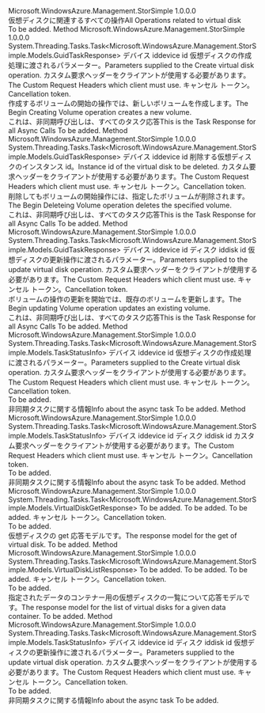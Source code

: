 <Type Name="IVirtualDiskOperations" FullName="Microsoft.WindowsAzure.Management.StorSimple.IVirtualDiskOperations">
  <TypeSignature Language="C#" Value="public interface IVirtualDiskOperations" />
  <TypeSignature Language="ILAsm" Value=".class public interface auto ansi abstract IVirtualDiskOperations" />
  <TypeSignature Language="DocId" Value="T:Microsoft.WindowsAzure.Management.StorSimple.IVirtualDiskOperations" />
  <TypeSignature Language="VB.NET" Value="Public Interface IVirtualDiskOperations" />
  <TypeSignature Language="F#" Value="type IVirtualDiskOperations = interface" />
  <AssemblyInfo>
    <AssemblyName>Microsoft.WindowsAzure.Management.StorSimple</AssemblyName>
    <AssemblyVersion>1.0.0.0</AssemblyVersion>
  </AssemblyInfo>
  <Interfaces />
  <Docs>
    <summary>
            <span data-ttu-id="9cf3f-101">仮想ディスクに関連するすべての操作</span><span class="sxs-lookup"><span data-stu-id="9cf3f-101">All Operations related to virtual disk</span></span>
            </summary>
    <remarks>To be added.</remarks>
  </Docs>
  <Members>
    <Member MemberName="BeginCreatingAsync">
      <MemberSignature Language="C#" Value="public System.Threading.Tasks.Task&lt;Microsoft.WindowsAzure.Management.StorSimple.Models.GuidTaskResponse&gt; BeginCreatingAsync (string deviceId, Microsoft.WindowsAzure.Management.StorSimple.Models.VirtualDiskRequest diskDetails, Microsoft.WindowsAzure.Management.StorSimple.Models.CustomRequestHeaders customRequestHeaders, System.Threading.CancellationToken cancellationToken);" />
      <MemberSignature Language="ILAsm" Value=".method public hidebysig newslot virtual instance class System.Threading.Tasks.Task`1&lt;class Microsoft.WindowsAzure.Management.StorSimple.Models.GuidTaskResponse&gt; BeginCreatingAsync(string deviceId, class Microsoft.WindowsAzure.Management.StorSimple.Models.VirtualDiskRequest diskDetails, class Microsoft.WindowsAzure.Management.StorSimple.Models.CustomRequestHeaders customRequestHeaders, valuetype System.Threading.CancellationToken cancellationToken) cil managed" />
      <MemberSignature Language="DocId" Value="M:Microsoft.WindowsAzure.Management.StorSimple.IVirtualDiskOperations.BeginCreatingAsync(System.String,Microsoft.WindowsAzure.Management.StorSimple.Models.VirtualDiskRequest,Microsoft.WindowsAzure.Management.StorSimple.Models.CustomRequestHeaders,System.Threading.CancellationToken)" />
      <MemberSignature Language="F#" Value="abstract member BeginCreatingAsync : string * Microsoft.WindowsAzure.Management.StorSimple.Models.VirtualDiskRequest * Microsoft.WindowsAzure.Management.StorSimple.Models.CustomRequestHeaders * System.Threading.CancellationToken -&gt; System.Threading.Tasks.Task&lt;Microsoft.WindowsAzure.Management.StorSimple.Models.GuidTaskResponse&gt;" Usage="iVirtualDiskOperations.BeginCreatingAsync (deviceId, diskDetails, customRequestHeaders, cancellationToken)" />
      <MemberType>Method</MemberType>
      <AssemblyInfo>
        <AssemblyName>Microsoft.WindowsAzure.Management.StorSimple</AssemblyName>
        <AssemblyVersion>1.0.0.0</AssemblyVersion>
      </AssemblyInfo>
      <ReturnValue>
        <ReturnType>System.Threading.Tasks.Task&lt;Microsoft.WindowsAzure.Management.StorSimple.Models.GuidTaskResponse&gt;</ReturnType>
      </ReturnValue>
      <Parameters>
        <Parameter Name="deviceId" Type="System.String" />
        <Parameter Name="diskDetails" Type="Microsoft.WindowsAzure.Management.StorSimple.Models.VirtualDiskRequest" />
        <Parameter Name="customRequestHeaders" Type="Microsoft.WindowsAzure.Management.StorSimple.Models.CustomRequestHeaders" />
        <Parameter Name="cancellationToken" Type="System.Threading.CancellationToken" />
      </Parameters>
      <Docs>
        <param name="deviceId">
            <span data-ttu-id="9cf3f-102">デバイス id</span><span class="sxs-lookup"><span data-stu-id="9cf3f-102">device id</span></span>
            </param>
        <param name="diskDetails">
            <span data-ttu-id="9cf3f-103">仮想ディスクの作成処理に渡されるパラメーター。</span><span class="sxs-lookup"><span data-stu-id="9cf3f-103">Parameters supplied to the Create virtual disk operation.</span></span>
            </param>
        <param name="customRequestHeaders">
            <span data-ttu-id="9cf3f-104">カスタム要求ヘッダーをクライアントが使用する必要があります。</span><span class="sxs-lookup"><span data-stu-id="9cf3f-104">The Custom Request Headers which client must use.</span></span>
            </param>
        <param name="cancellationToken">
            <span data-ttu-id="9cf3f-105">キャンセル トークン。</span><span class="sxs-lookup"><span data-stu-id="9cf3f-105">Cancellation token.</span></span>
            </param>
        <summary>
            <span data-ttu-id="9cf3f-106">作成するボリュームの開始の操作では、新しいボリュームを作成します。</span><span class="sxs-lookup"><span data-stu-id="9cf3f-106">The Begin Creating Volume operation creates a new volume.</span></span>
            </summary>
        <returns>
            <span data-ttu-id="9cf3f-107">これは、非同期呼び出しは、すべてのタスク応答</span><span class="sxs-lookup"><span data-stu-id="9cf3f-107">This is the Task Response for all Async Calls</span></span>
            </returns>
        <remarks>To be added.</remarks>
      </Docs>
    </Member>
    <Member MemberName="BeginDeletingAsync">
      <MemberSignature Language="C#" Value="public System.Threading.Tasks.Task&lt;Microsoft.WindowsAzure.Management.StorSimple.Models.GuidTaskResponse&gt; BeginDeletingAsync (string deviceId, string diskId, Microsoft.WindowsAzure.Management.StorSimple.Models.CustomRequestHeaders customRequestHeaders, System.Threading.CancellationToken cancellationToken);" />
      <MemberSignature Language="ILAsm" Value=".method public hidebysig newslot virtual instance class System.Threading.Tasks.Task`1&lt;class Microsoft.WindowsAzure.Management.StorSimple.Models.GuidTaskResponse&gt; BeginDeletingAsync(string deviceId, string diskId, class Microsoft.WindowsAzure.Management.StorSimple.Models.CustomRequestHeaders customRequestHeaders, valuetype System.Threading.CancellationToken cancellationToken) cil managed" />
      <MemberSignature Language="DocId" Value="M:Microsoft.WindowsAzure.Management.StorSimple.IVirtualDiskOperations.BeginDeletingAsync(System.String,System.String,Microsoft.WindowsAzure.Management.StorSimple.Models.CustomRequestHeaders,System.Threading.CancellationToken)" />
      <MemberSignature Language="F#" Value="abstract member BeginDeletingAsync : string * string * Microsoft.WindowsAzure.Management.StorSimple.Models.CustomRequestHeaders * System.Threading.CancellationToken -&gt; System.Threading.Tasks.Task&lt;Microsoft.WindowsAzure.Management.StorSimple.Models.GuidTaskResponse&gt;" Usage="iVirtualDiskOperations.BeginDeletingAsync (deviceId, diskId, customRequestHeaders, cancellationToken)" />
      <MemberType>Method</MemberType>
      <AssemblyInfo>
        <AssemblyName>Microsoft.WindowsAzure.Management.StorSimple</AssemblyName>
        <AssemblyVersion>1.0.0.0</AssemblyVersion>
      </AssemblyInfo>
      <ReturnValue>
        <ReturnType>System.Threading.Tasks.Task&lt;Microsoft.WindowsAzure.Management.StorSimple.Models.GuidTaskResponse&gt;</ReturnType>
      </ReturnValue>
      <Parameters>
        <Parameter Name="deviceId" Type="System.String" />
        <Parameter Name="diskId" Type="System.String" />
        <Parameter Name="customRequestHeaders" Type="Microsoft.WindowsAzure.Management.StorSimple.Models.CustomRequestHeaders" />
        <Parameter Name="cancellationToken" Type="System.Threading.CancellationToken" />
      </Parameters>
      <Docs>
        <param name="deviceId">
            <span data-ttu-id="9cf3f-108">デバイス id</span><span class="sxs-lookup"><span data-stu-id="9cf3f-108">device id</span></span>
            </param>
        <param name="diskId">
            <span data-ttu-id="9cf3f-109">削除する仮想ディスクのインスタンス id。</span><span class="sxs-lookup"><span data-stu-id="9cf3f-109">Instance id of the virtual disk to be deleted.</span></span>
            </param>
        <param name="customRequestHeaders">
            <span data-ttu-id="9cf3f-110">カスタム要求ヘッダーをクライアントが使用する必要があります。</span><span class="sxs-lookup"><span data-stu-id="9cf3f-110">The Custom Request Headers which client must use.</span></span>
            </param>
        <param name="cancellationToken">
            <span data-ttu-id="9cf3f-111">キャンセル トークン。</span><span class="sxs-lookup"><span data-stu-id="9cf3f-111">Cancellation token.</span></span>
            </param>
        <summary>
            <span data-ttu-id="9cf3f-112">削除してもボリュームの開始操作には、指定したボリュームが削除されます。</span><span class="sxs-lookup"><span data-stu-id="9cf3f-112">The Begin Deleteing Volume operation deletes the specified volume.</span></span>
            </summary>
        <returns>
            <span data-ttu-id="9cf3f-113">これは、非同期呼び出しは、すべてのタスク応答</span><span class="sxs-lookup"><span data-stu-id="9cf3f-113">This is the Task Response for all Async Calls</span></span>
            </returns>
        <remarks>To be added.</remarks>
      </Docs>
    </Member>
    <Member MemberName="BeginUpdatingAsync">
      <MemberSignature Language="C#" Value="public System.Threading.Tasks.Task&lt;Microsoft.WindowsAzure.Management.StorSimple.Models.GuidTaskResponse&gt; BeginUpdatingAsync (string deviceId, string diskId, Microsoft.WindowsAzure.Management.StorSimple.Models.VirtualDisk diskDetails, Microsoft.WindowsAzure.Management.StorSimple.Models.CustomRequestHeaders customRequestHeaders, System.Threading.CancellationToken cancellationToken);" />
      <MemberSignature Language="ILAsm" Value=".method public hidebysig newslot virtual instance class System.Threading.Tasks.Task`1&lt;class Microsoft.WindowsAzure.Management.StorSimple.Models.GuidTaskResponse&gt; BeginUpdatingAsync(string deviceId, string diskId, class Microsoft.WindowsAzure.Management.StorSimple.Models.VirtualDisk diskDetails, class Microsoft.WindowsAzure.Management.StorSimple.Models.CustomRequestHeaders customRequestHeaders, valuetype System.Threading.CancellationToken cancellationToken) cil managed" />
      <MemberSignature Language="DocId" Value="M:Microsoft.WindowsAzure.Management.StorSimple.IVirtualDiskOperations.BeginUpdatingAsync(System.String,System.String,Microsoft.WindowsAzure.Management.StorSimple.Models.VirtualDisk,Microsoft.WindowsAzure.Management.StorSimple.Models.CustomRequestHeaders,System.Threading.CancellationToken)" />
      <MemberSignature Language="F#" Value="abstract member BeginUpdatingAsync : string * string * Microsoft.WindowsAzure.Management.StorSimple.Models.VirtualDisk * Microsoft.WindowsAzure.Management.StorSimple.Models.CustomRequestHeaders * System.Threading.CancellationToken -&gt; System.Threading.Tasks.Task&lt;Microsoft.WindowsAzure.Management.StorSimple.Models.GuidTaskResponse&gt;" Usage="iVirtualDiskOperations.BeginUpdatingAsync (deviceId, diskId, diskDetails, customRequestHeaders, cancellationToken)" />
      <MemberType>Method</MemberType>
      <AssemblyInfo>
        <AssemblyName>Microsoft.WindowsAzure.Management.StorSimple</AssemblyName>
        <AssemblyVersion>1.0.0.0</AssemblyVersion>
      </AssemblyInfo>
      <ReturnValue>
        <ReturnType>System.Threading.Tasks.Task&lt;Microsoft.WindowsAzure.Management.StorSimple.Models.GuidTaskResponse&gt;</ReturnType>
      </ReturnValue>
      <Parameters>
        <Parameter Name="deviceId" Type="System.String" />
        <Parameter Name="diskId" Type="System.String" />
        <Parameter Name="diskDetails" Type="Microsoft.WindowsAzure.Management.StorSimple.Models.VirtualDisk" />
        <Parameter Name="customRequestHeaders" Type="Microsoft.WindowsAzure.Management.StorSimple.Models.CustomRequestHeaders" />
        <Parameter Name="cancellationToken" Type="System.Threading.CancellationToken" />
      </Parameters>
      <Docs>
        <param name="deviceId">
            <span data-ttu-id="9cf3f-114">デバイス id</span><span class="sxs-lookup"><span data-stu-id="9cf3f-114">device id</span></span>
            </param>
        <param name="diskId">
            <span data-ttu-id="9cf3f-115">ディスク id</span><span class="sxs-lookup"><span data-stu-id="9cf3f-115">disk id</span></span>
            </param>
        <param name="diskDetails">
            <span data-ttu-id="9cf3f-116">仮想ディスクの更新操作に渡されるパラメーター。</span><span class="sxs-lookup"><span data-stu-id="9cf3f-116">Parameters supplied to the update virtual disk operation.</span></span>
            </param>
        <param name="customRequestHeaders">
            <span data-ttu-id="9cf3f-117">カスタム要求ヘッダーをクライアントが使用する必要があります。</span><span class="sxs-lookup"><span data-stu-id="9cf3f-117">The Custom Request Headers which client must use.</span></span>
            </param>
        <param name="cancellationToken">
            <span data-ttu-id="9cf3f-118">キャンセル トークン。</span><span class="sxs-lookup"><span data-stu-id="9cf3f-118">Cancellation token.</span></span>
            </param>
        <summary>
            <span data-ttu-id="9cf3f-119">ボリュームの操作の更新を開始では、既存のボリュームを更新します。</span><span class="sxs-lookup"><span data-stu-id="9cf3f-119">The Begin updating Volume operation updates an existing volume.</span></span>
            </summary>
        <returns>
            <span data-ttu-id="9cf3f-120">これは、非同期呼び出しは、すべてのタスク応答</span><span class="sxs-lookup"><span data-stu-id="9cf3f-120">This is the Task Response for all Async Calls</span></span>
            </returns>
        <remarks>To be added.</remarks>
      </Docs>
    </Member>
    <Member MemberName="CreateAsync">
      <MemberSignature Language="C#" Value="public System.Threading.Tasks.Task&lt;Microsoft.WindowsAzure.Management.StorSimple.Models.TaskStatusInfo&gt; CreateAsync (string deviceId, Microsoft.WindowsAzure.Management.StorSimple.Models.VirtualDiskRequest diskDetails, Microsoft.WindowsAzure.Management.StorSimple.Models.CustomRequestHeaders customRequestHeaders, System.Threading.CancellationToken cancellationToken);" />
      <MemberSignature Language="ILAsm" Value=".method public hidebysig newslot virtual instance class System.Threading.Tasks.Task`1&lt;class Microsoft.WindowsAzure.Management.StorSimple.Models.TaskStatusInfo&gt; CreateAsync(string deviceId, class Microsoft.WindowsAzure.Management.StorSimple.Models.VirtualDiskRequest diskDetails, class Microsoft.WindowsAzure.Management.StorSimple.Models.CustomRequestHeaders customRequestHeaders, valuetype System.Threading.CancellationToken cancellationToken) cil managed" />
      <MemberSignature Language="DocId" Value="M:Microsoft.WindowsAzure.Management.StorSimple.IVirtualDiskOperations.CreateAsync(System.String,Microsoft.WindowsAzure.Management.StorSimple.Models.VirtualDiskRequest,Microsoft.WindowsAzure.Management.StorSimple.Models.CustomRequestHeaders,System.Threading.CancellationToken)" />
      <MemberSignature Language="F#" Value="abstract member CreateAsync : string * Microsoft.WindowsAzure.Management.StorSimple.Models.VirtualDiskRequest * Microsoft.WindowsAzure.Management.StorSimple.Models.CustomRequestHeaders * System.Threading.CancellationToken -&gt; System.Threading.Tasks.Task&lt;Microsoft.WindowsAzure.Management.StorSimple.Models.TaskStatusInfo&gt;" Usage="iVirtualDiskOperations.CreateAsync (deviceId, diskDetails, customRequestHeaders, cancellationToken)" />
      <MemberType>Method</MemberType>
      <AssemblyInfo>
        <AssemblyName>Microsoft.WindowsAzure.Management.StorSimple</AssemblyName>
        <AssemblyVersion>1.0.0.0</AssemblyVersion>
      </AssemblyInfo>
      <ReturnValue>
        <ReturnType>System.Threading.Tasks.Task&lt;Microsoft.WindowsAzure.Management.StorSimple.Models.TaskStatusInfo&gt;</ReturnType>
      </ReturnValue>
      <Parameters>
        <Parameter Name="deviceId" Type="System.String" />
        <Parameter Name="diskDetails" Type="Microsoft.WindowsAzure.Management.StorSimple.Models.VirtualDiskRequest" />
        <Parameter Name="customRequestHeaders" Type="Microsoft.WindowsAzure.Management.StorSimple.Models.CustomRequestHeaders" />
        <Parameter Name="cancellationToken" Type="System.Threading.CancellationToken" />
      </Parameters>
      <Docs>
        <param name="deviceId">
            <span data-ttu-id="9cf3f-121">デバイス id</span><span class="sxs-lookup"><span data-stu-id="9cf3f-121">device id</span></span>
            </param>
        <param name="diskDetails">
            <span data-ttu-id="9cf3f-122">仮想ディスクの作成処理に渡されるパラメーター。</span><span class="sxs-lookup"><span data-stu-id="9cf3f-122">Parameters supplied to the Create virtual disk operation.</span></span>
            </param>
        <param name="customRequestHeaders">
            <span data-ttu-id="9cf3f-123">カスタム要求ヘッダーをクライアントが使用する必要があります。</span><span class="sxs-lookup"><span data-stu-id="9cf3f-123">The Custom Request Headers which client must use.</span></span>
            </param>
        <param name="cancellationToken">
            <span data-ttu-id="9cf3f-124">キャンセル トークン。</span><span class="sxs-lookup"><span data-stu-id="9cf3f-124">Cancellation token.</span></span>
            </param>
        <summary>To be added.</summary>
        <returns>
            <span data-ttu-id="9cf3f-125">非同期タスクに関する情報</span><span class="sxs-lookup"><span data-stu-id="9cf3f-125">Info about the async task</span></span>
            </returns>
        <remarks>To be added.</remarks>
      </Docs>
    </Member>
    <Member MemberName="DeleteAsync">
      <MemberSignature Language="C#" Value="public System.Threading.Tasks.Task&lt;Microsoft.WindowsAzure.Management.StorSimple.Models.TaskStatusInfo&gt; DeleteAsync (string deviceId, string diskId, Microsoft.WindowsAzure.Management.StorSimple.Models.CustomRequestHeaders customRequestHeaders, System.Threading.CancellationToken cancellationToken);" />
      <MemberSignature Language="ILAsm" Value=".method public hidebysig newslot virtual instance class System.Threading.Tasks.Task`1&lt;class Microsoft.WindowsAzure.Management.StorSimple.Models.TaskStatusInfo&gt; DeleteAsync(string deviceId, string diskId, class Microsoft.WindowsAzure.Management.StorSimple.Models.CustomRequestHeaders customRequestHeaders, valuetype System.Threading.CancellationToken cancellationToken) cil managed" />
      <MemberSignature Language="DocId" Value="M:Microsoft.WindowsAzure.Management.StorSimple.IVirtualDiskOperations.DeleteAsync(System.String,System.String,Microsoft.WindowsAzure.Management.StorSimple.Models.CustomRequestHeaders,System.Threading.CancellationToken)" />
      <MemberSignature Language="F#" Value="abstract member DeleteAsync : string * string * Microsoft.WindowsAzure.Management.StorSimple.Models.CustomRequestHeaders * System.Threading.CancellationToken -&gt; System.Threading.Tasks.Task&lt;Microsoft.WindowsAzure.Management.StorSimple.Models.TaskStatusInfo&gt;" Usage="iVirtualDiskOperations.DeleteAsync (deviceId, diskId, customRequestHeaders, cancellationToken)" />
      <MemberType>Method</MemberType>
      <AssemblyInfo>
        <AssemblyName>Microsoft.WindowsAzure.Management.StorSimple</AssemblyName>
        <AssemblyVersion>1.0.0.0</AssemblyVersion>
      </AssemblyInfo>
      <ReturnValue>
        <ReturnType>System.Threading.Tasks.Task&lt;Microsoft.WindowsAzure.Management.StorSimple.Models.TaskStatusInfo&gt;</ReturnType>
      </ReturnValue>
      <Parameters>
        <Parameter Name="deviceId" Type="System.String" />
        <Parameter Name="diskId" Type="System.String" />
        <Parameter Name="customRequestHeaders" Type="Microsoft.WindowsAzure.Management.StorSimple.Models.CustomRequestHeaders" />
        <Parameter Name="cancellationToken" Type="System.Threading.CancellationToken" />
      </Parameters>
      <Docs>
        <param name="deviceId">
            <span data-ttu-id="9cf3f-126">デバイス id</span><span class="sxs-lookup"><span data-stu-id="9cf3f-126">device id</span></span>
            </param>
        <param name="diskId">
            <span data-ttu-id="9cf3f-127">ディスク id</span><span class="sxs-lookup"><span data-stu-id="9cf3f-127">disk id</span></span>
            </param>
        <param name="customRequestHeaders">
            <span data-ttu-id="9cf3f-128">カスタム要求ヘッダーをクライアントが使用する必要があります。</span><span class="sxs-lookup"><span data-stu-id="9cf3f-128">The Custom Request Headers which client must use.</span></span>
            </param>
        <param name="cancellationToken">
            <span data-ttu-id="9cf3f-129">キャンセル トークン。</span><span class="sxs-lookup"><span data-stu-id="9cf3f-129">Cancellation token.</span></span>
            </param>
        <summary>To be added.</summary>
        <returns>
            <span data-ttu-id="9cf3f-130">非同期タスクに関する情報</span><span class="sxs-lookup"><span data-stu-id="9cf3f-130">Info about the async task</span></span>
            </returns>
        <remarks>To be added.</remarks>
      </Docs>
    </Member>
    <Member MemberName="GetByNameAsync">
      <MemberSignature Language="C#" Value="public System.Threading.Tasks.Task&lt;Microsoft.WindowsAzure.Management.StorSimple.Models.VirtualDiskGetResponse&gt; GetByNameAsync (string deviceId, string diskName, Microsoft.WindowsAzure.Management.StorSimple.Models.CustomRequestHeaders customRequestHeaders, System.Threading.CancellationToken cancellationToken);" />
      <MemberSignature Language="ILAsm" Value=".method public hidebysig newslot virtual instance class System.Threading.Tasks.Task`1&lt;class Microsoft.WindowsAzure.Management.StorSimple.Models.VirtualDiskGetResponse&gt; GetByNameAsync(string deviceId, string diskName, class Microsoft.WindowsAzure.Management.StorSimple.Models.CustomRequestHeaders customRequestHeaders, valuetype System.Threading.CancellationToken cancellationToken) cil managed" />
      <MemberSignature Language="DocId" Value="M:Microsoft.WindowsAzure.Management.StorSimple.IVirtualDiskOperations.GetByNameAsync(System.String,System.String,Microsoft.WindowsAzure.Management.StorSimple.Models.CustomRequestHeaders,System.Threading.CancellationToken)" />
      <MemberSignature Language="F#" Value="abstract member GetByNameAsync : string * string * Microsoft.WindowsAzure.Management.StorSimple.Models.CustomRequestHeaders * System.Threading.CancellationToken -&gt; System.Threading.Tasks.Task&lt;Microsoft.WindowsAzure.Management.StorSimple.Models.VirtualDiskGetResponse&gt;" Usage="iVirtualDiskOperations.GetByNameAsync (deviceId, diskName, customRequestHeaders, cancellationToken)" />
      <MemberType>Method</MemberType>
      <AssemblyInfo>
        <AssemblyName>Microsoft.WindowsAzure.Management.StorSimple</AssemblyName>
        <AssemblyVersion>1.0.0.0</AssemblyVersion>
      </AssemblyInfo>
      <ReturnValue>
        <ReturnType>System.Threading.Tasks.Task&lt;Microsoft.WindowsAzure.Management.StorSimple.Models.VirtualDiskGetResponse&gt;</ReturnType>
      </ReturnValue>
      <Parameters>
        <Parameter Name="deviceId" Type="System.String" />
        <Parameter Name="diskName" Type="System.String" />
        <Parameter Name="customRequestHeaders" Type="Microsoft.WindowsAzure.Management.StorSimple.Models.CustomRequestHeaders" />
        <Parameter Name="cancellationToken" Type="System.Threading.CancellationToken" />
      </Parameters>
      <Docs>
        <param name="deviceId">To be added.</param>
        <param name="diskName">To be added.</param>
        <param name="customRequestHeaders">To be added.</param>
        <param name="cancellationToken">
            <span data-ttu-id="9cf3f-131">キャンセル トークン。</span><span class="sxs-lookup"><span data-stu-id="9cf3f-131">Cancellation token.</span></span>
            </param>
        <summary>To be added.</summary>
        <returns>
            <span data-ttu-id="9cf3f-132">仮想ディスクの get 応答モデルです。</span><span class="sxs-lookup"><span data-stu-id="9cf3f-132">The response model for the get of virtual disk.</span></span>
            </returns>
        <remarks>To be added.</remarks>
      </Docs>
    </Member>
    <Member MemberName="ListAsync">
      <MemberSignature Language="C#" Value="public System.Threading.Tasks.Task&lt;Microsoft.WindowsAzure.Management.StorSimple.Models.VirtualDiskListResponse&gt; ListAsync (string deviceId, string dataContainerId, Microsoft.WindowsAzure.Management.StorSimple.Models.CustomRequestHeaders customRequestHeaders, System.Threading.CancellationToken cancellationToken);" />
      <MemberSignature Language="ILAsm" Value=".method public hidebysig newslot virtual instance class System.Threading.Tasks.Task`1&lt;class Microsoft.WindowsAzure.Management.StorSimple.Models.VirtualDiskListResponse&gt; ListAsync(string deviceId, string dataContainerId, class Microsoft.WindowsAzure.Management.StorSimple.Models.CustomRequestHeaders customRequestHeaders, valuetype System.Threading.CancellationToken cancellationToken) cil managed" />
      <MemberSignature Language="DocId" Value="M:Microsoft.WindowsAzure.Management.StorSimple.IVirtualDiskOperations.ListAsync(System.String,System.String,Microsoft.WindowsAzure.Management.StorSimple.Models.CustomRequestHeaders,System.Threading.CancellationToken)" />
      <MemberSignature Language="F#" Value="abstract member ListAsync : string * string * Microsoft.WindowsAzure.Management.StorSimple.Models.CustomRequestHeaders * System.Threading.CancellationToken -&gt; System.Threading.Tasks.Task&lt;Microsoft.WindowsAzure.Management.StorSimple.Models.VirtualDiskListResponse&gt;" Usage="iVirtualDiskOperations.ListAsync (deviceId, dataContainerId, customRequestHeaders, cancellationToken)" />
      <MemberType>Method</MemberType>
      <AssemblyInfo>
        <AssemblyName>Microsoft.WindowsAzure.Management.StorSimple</AssemblyName>
        <AssemblyVersion>1.0.0.0</AssemblyVersion>
      </AssemblyInfo>
      <ReturnValue>
        <ReturnType>System.Threading.Tasks.Task&lt;Microsoft.WindowsAzure.Management.StorSimple.Models.VirtualDiskListResponse&gt;</ReturnType>
      </ReturnValue>
      <Parameters>
        <Parameter Name="deviceId" Type="System.String" />
        <Parameter Name="dataContainerId" Type="System.String" />
        <Parameter Name="customRequestHeaders" Type="Microsoft.WindowsAzure.Management.StorSimple.Models.CustomRequestHeaders" />
        <Parameter Name="cancellationToken" Type="System.Threading.CancellationToken" />
      </Parameters>
      <Docs>
        <param name="deviceId">To be added.</param>
        <param name="dataContainerId">To be added.</param>
        <param name="customRequestHeaders">To be added.</param>
        <param name="cancellationToken">
            <span data-ttu-id="9cf3f-133">キャンセル トークン。</span><span class="sxs-lookup"><span data-stu-id="9cf3f-133">Cancellation token.</span></span>
            </param>
        <summary>To be added.</summary>
        <returns>
            <span data-ttu-id="9cf3f-134">指定されたデータのコンテナー用の仮想ディスクの一覧について応答モデルです。</span><span class="sxs-lookup"><span data-stu-id="9cf3f-134">The response model for the list of virtual disks for a given data container.</span></span>
            </returns>
        <remarks>To be added.</remarks>
      </Docs>
    </Member>
    <Member MemberName="UpdateAsync">
      <MemberSignature Language="C#" Value="public System.Threading.Tasks.Task&lt;Microsoft.WindowsAzure.Management.StorSimple.Models.TaskStatusInfo&gt; UpdateAsync (string deviceId, string diskId, Microsoft.WindowsAzure.Management.StorSimple.Models.VirtualDisk diskDetails, Microsoft.WindowsAzure.Management.StorSimple.Models.CustomRequestHeaders customRequestHeaders, System.Threading.CancellationToken cancellationToken);" />
      <MemberSignature Language="ILAsm" Value=".method public hidebysig newslot virtual instance class System.Threading.Tasks.Task`1&lt;class Microsoft.WindowsAzure.Management.StorSimple.Models.TaskStatusInfo&gt; UpdateAsync(string deviceId, string diskId, class Microsoft.WindowsAzure.Management.StorSimple.Models.VirtualDisk diskDetails, class Microsoft.WindowsAzure.Management.StorSimple.Models.CustomRequestHeaders customRequestHeaders, valuetype System.Threading.CancellationToken cancellationToken) cil managed" />
      <MemberSignature Language="DocId" Value="M:Microsoft.WindowsAzure.Management.StorSimple.IVirtualDiskOperations.UpdateAsync(System.String,System.String,Microsoft.WindowsAzure.Management.StorSimple.Models.VirtualDisk,Microsoft.WindowsAzure.Management.StorSimple.Models.CustomRequestHeaders,System.Threading.CancellationToken)" />
      <MemberSignature Language="F#" Value="abstract member UpdateAsync : string * string * Microsoft.WindowsAzure.Management.StorSimple.Models.VirtualDisk * Microsoft.WindowsAzure.Management.StorSimple.Models.CustomRequestHeaders * System.Threading.CancellationToken -&gt; System.Threading.Tasks.Task&lt;Microsoft.WindowsAzure.Management.StorSimple.Models.TaskStatusInfo&gt;" Usage="iVirtualDiskOperations.UpdateAsync (deviceId, diskId, diskDetails, customRequestHeaders, cancellationToken)" />
      <MemberType>Method</MemberType>
      <AssemblyInfo>
        <AssemblyName>Microsoft.WindowsAzure.Management.StorSimple</AssemblyName>
        <AssemblyVersion>1.0.0.0</AssemblyVersion>
      </AssemblyInfo>
      <ReturnValue>
        <ReturnType>System.Threading.Tasks.Task&lt;Microsoft.WindowsAzure.Management.StorSimple.Models.TaskStatusInfo&gt;</ReturnType>
      </ReturnValue>
      <Parameters>
        <Parameter Name="deviceId" Type="System.String" />
        <Parameter Name="diskId" Type="System.String" />
        <Parameter Name="diskDetails" Type="Microsoft.WindowsAzure.Management.StorSimple.Models.VirtualDisk" />
        <Parameter Name="customRequestHeaders" Type="Microsoft.WindowsAzure.Management.StorSimple.Models.CustomRequestHeaders" />
        <Parameter Name="cancellationToken" Type="System.Threading.CancellationToken" />
      </Parameters>
      <Docs>
        <param name="deviceId">
            <span data-ttu-id="9cf3f-135">デバイス id</span><span class="sxs-lookup"><span data-stu-id="9cf3f-135">device id</span></span>
            </param>
        <param name="diskId">
            <span data-ttu-id="9cf3f-136">ディスク id</span><span class="sxs-lookup"><span data-stu-id="9cf3f-136">disk id</span></span>
            </param>
        <param name="diskDetails">
            <span data-ttu-id="9cf3f-137">仮想ディスクの更新操作に渡されるパラメーター。</span><span class="sxs-lookup"><span data-stu-id="9cf3f-137">Parameters supplied to the update virtual disk operation.</span></span>
            </param>
        <param name="customRequestHeaders">
            <span data-ttu-id="9cf3f-138">カスタム要求ヘッダーをクライアントが使用する必要があります。</span><span class="sxs-lookup"><span data-stu-id="9cf3f-138">The Custom Request Headers which client must use.</span></span>
            </param>
        <param name="cancellationToken">
            <span data-ttu-id="9cf3f-139">キャンセル トークン。</span><span class="sxs-lookup"><span data-stu-id="9cf3f-139">Cancellation token.</span></span>
            </param>
        <summary>To be added.</summary>
        <returns>
            <span data-ttu-id="9cf3f-140">非同期タスクに関する情報</span><span class="sxs-lookup"><span data-stu-id="9cf3f-140">Info about the async task</span></span>
            </returns>
        <remarks>To be added.</remarks>
      </Docs>
    </Member>
  </Members>
</Type>